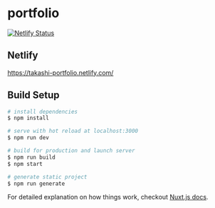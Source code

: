 # portfolio

[![Netlify Status](https://api.netlify.com/api/v1/badges/c180b784-5dc5-432e-85e9-03e21282833d/deploy-status)](https://app.netlify.com/sites/takashi-portfolio/deploys)

## Netlify
https://takashi-portfolio.netlify.com/

## Build Setup

``` bash
# install dependencies
$ npm install

# serve with hot reload at localhost:3000
$ npm run dev

# build for production and launch server
$ npm run build
$ npm start

# generate static project
$ npm run generate
```

For detailed explanation on how things work, checkout [Nuxt.js docs](https://nuxtjs.org).
